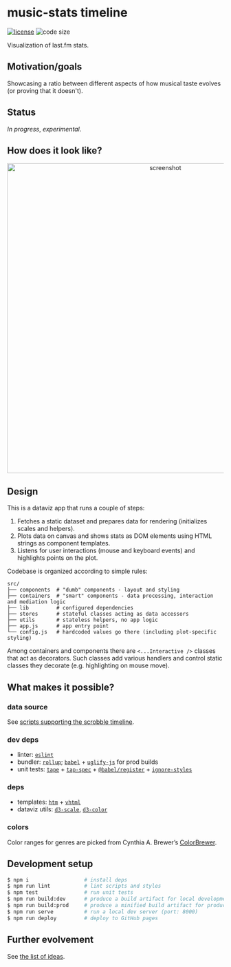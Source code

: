 # music-stats timeline

  [![license][license-image]][license-url]
  ![code size][code-size-image]

Visualization of last.fm stats.

## Motivation/goals
Showcasing a ratio between different aspects of how musical taste evolves (or proving that it doesn't).

## Status
*In progress*, *experimental*.

## How does it look like?
<p align="center">
  <a href="https://user-images.githubusercontent.com/2470363/72014656-9b2eb480-3260-11ea-9ad0-bd9377b0788d.png">
    <img width="720" alt="screenshot" src="https://user-images.githubusercontent.com/2470363/72014656-9b2eb480-3260-11ea-9ad0-bd9377b0788d.png" />
  </a>
</p>

## Design
This is a dataviz app that runs a couple of steps:
1. Fetches a static dataset and prepares data for rendering (initializes scales and helpers).
1. Plots data on canvas and shows stats as DOM elements using HTML strings as component templates.
1. Listens for user interactions (mouse and keyboard events) and highlights points on the plot.

Codebase is organized according to simple rules:
```
src/
├── components  # "dumb" components - layout and styling
├── containers  # "smart" components - data processing, interaction and mediation logic
├── lib         # configured dependencies
├── stores      # stateful classes acting as data accessors
├── utils       # stateless helpers, no app logic
├── app.js      # app entry point
└── config.js   # hardcoded values go there (including plot-specific styling)
```

Among containers and components there are `<...Interactive />` classes that act as decorators.
Such classes add various handlers and control static classes they decorate (e.g. highlighting on mouse move).

## What makes it possible?
### data source
See [scripts supporting the scrobble timeline](https://github.com/music-stats/scripts#scrobble-timeline).

### dev deps
* linter: [`eslint`](https://eslint.org/)
* bundler: [`rollup`](https://github.com/rollup/rollup); [`babel`](https://babeljs.io/) + [`uglify-js`](https://github.com/mishoo/UglifyJS2) for prod builds
* unit tests: [`tape`](https://github.com/substack/tape) + [`tap-spec`](https://github.com/scottcorgan/tap-spec) + [`@babel/register`](https://babeljs.io/docs/en/babel-register) + [`ignore-styles`](https://github.com/bkonkle/ignore-styles)

### deps
* templates: [`htm`](https://github.com/developit/htm) + [`vhtml`](https://github.com/developit/vhtml)
* dataviz utils: [`d3-scale`](https://github.com/d3/d3-scale), [`d3-color`](https://github.com/d3/d3-color)

### colors
Color ranges for genres are picked from Cynthia A. Brewer’s [ColorBrewer](http://colorbrewer2.org/).

## Development setup
```bash
$ npm i                  # install deps
$ npm run lint           # lint scripts and styles
$ npm test               # run unit tests
$ npm run build:dev      # produce a build artifact for local development
$ npm run build:prod     # produce a minified build artifact for production
$ npm run serve          # run a local dev server (port: 8000)
$ npm run deploy         # deploy to GitHub pages
```

## Further evolvement
See [the list of ideas](/docs/ideas.md).

[license-image]: https://img.shields.io/github/license/music-stats/timeline.svg?style=flat-square
[license-url]: https://github.com/music-stats/timeline/blob/master/LICENSE
[code-size-image]: https://img.shields.io/github/languages/code-size/music-stats/timeline.svg?style=flat-square
